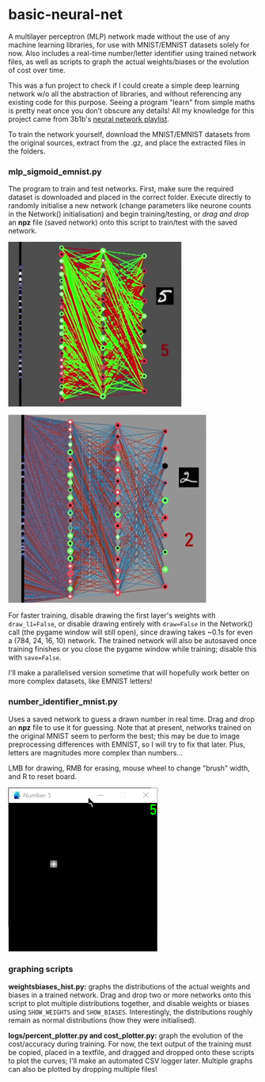 # basic-neural-net
A multilayer perceptron (MLP) network made without the use of any machine learning libraries, for use with MNIST/EMNIST datasets solely for now. Also includes a real-time number/letter identifier using trained network files, as well as scripts to graph the actual weights/biases or the evolution of cost over time.

This was a fun project to check if I could create a simple deep learning network w/o all the abstraction of libraries, and without referencing any existing code for this purpose. Seeing a program "learn" from simple maths is pretty neat once you don't obscure any details! All my knowledge for this project came from 3b1b's [neural network playlist](https://www.youtube.com/watch?v=aircAruvnKk&list=PLZHQObOWTQDNU6R1_67000Dx_ZCJB-3pi).

To train the network yourself, download the MNIST/EMNIST datasets from the original sources, extract from the .gz, and place the extracted files in the folders.


### mlp_sigmoid_emnist.py
The program to train and test networks. First, make sure the required dataset is downloaded and placed in the correct folder. Execute directly to randomly initialise a new network (change parameters like neurone counts in the Network() initialisation) and begin training/testing, or *drag and drop* an **npz** file (saved network) onto this script to train/test with the saved network.

![MNIST network evolution 1](./examples/mnist_93acc_3mb.gif)

![MNIST network evolution 2](./examples/mnist__84acc_2mb.gif)

For faster training, disable drawing the first layer's weights with `draw_l1=False`, or disable drawing entirely with `draw=False` in the Network() call (the pygame window will still open), since drawing takes ~0.1s for even a (784, 24, 16, 10) network. The trained network will also be autosaved once training finishes or you close the pygame window while training; disable this with `save=False`.

I'll make a parallelised version sometime that will hopefully work better on more complex datasets, like EMNIST letters!


### number_identifier_mnist.py
Uses a saved network to guess a drawn number in real time. Drag and drop an **npz** file to use it for guessing. Note that at present, networks trained on the original MNIST seem to perform the best; this may be due to image preprocessing differences with EMNIST, so I will try to fix that later. Plus, letters are magnitudes more complex than numbers...

LMB for drawing, RMB for erasing, mouse wheel to change "brush" width, and R to reset board.

![number identifier program working](./examples/python_1668805489.gif)


### graphing scripts
**weightsbiases_hist.py:** graphs the distributions of the actual weights and biases in a trained network. Drag and drop two or more networks onto this script to plot multiple distributions together, and disable weights or biases using `SHOW_WEIGHTS` and `SHOW_BIASES`. Interestingly, the distributions roughly remain as normal distributions (how they were initialised).

**logs/percent_plotter.py and cost_plotter.py:** graph the evolution of the cost/accuracy during training. For now, the text output of the training must be copied, placed in a textfile, and dragged and dropped onto these scripts to plot the curves; I'll make an automated CSV logger later. Multiple graphs can also be plotted by dropping multiple files! 